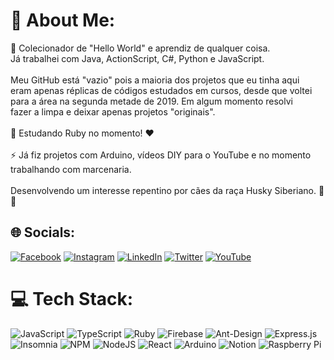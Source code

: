 # 💫 About Me:
🔭 Colecionador de "Hello World" e aprendiz de qualquer coisa.<br>Já trabalhei com Java, ActionScript, C#, Python e JavaScript.<br><br>Meu GitHub está "vazio" pois a maioria dos projetos que eu tinha aqui<br>eram apenas réplicas de códigos estudados em cursos, desde que voltei<br>para a área na segunda metade de 2019. Em algum momento resolvi<br>fazer a limpa e deixar apenas projetos "originais". <br><br>🌱 Estudando Ruby no momento! ❤️<br><br>⚡ Já fiz projetos com Arduino, vídeos DIY para o YouTube e no momento<br>trabalhando com marcenaria.<br><br>Desenvolvendo um interesse repentino por cães da raça Husky Siberiano. 👀😁


## 🌐 Socials:
[![Facebook](https://img.shields.io/badge/Facebook-%231877F2.svg?logo=Facebook&logoColor=white)](https://facebook.com/a.s.marcondes) [![Instagram](https://img.shields.io/badge/Instagram-%23E4405F.svg?logo=Instagram&logoColor=white)](https://instagram.com/gattokarino) [![LinkedIn](https://img.shields.io/badge/LinkedIn-%230077B5.svg?logo=linkedin&logoColor=white)](https://linkedin.com/in/asmarcondes) [![Twitter](https://img.shields.io/badge/Twitter-%231DA1F2.svg?logo=Twitter&logoColor=white)](https://twitter.com/asmarcondes) [![YouTube](https://img.shields.io/badge/YouTube-%23FF0000.svg?logo=YouTube&logoColor=white)](https://youtube.com/c/UCWb1noXwlGiKr5NdaM9QZTA) 

# 💻 Tech Stack:
![JavaScript](https://img.shields.io/badge/javascript-%23323330.svg?style=for-the-badge&logo=javascript&logoColor=%23F7DF1E) ![TypeScript](https://img.shields.io/badge/typescript-%23007ACC.svg?style=for-the-badge&logo=typescript&logoColor=white) ![Ruby](https://img.shields.io/badge/ruby-%23CC342D.svg?style=for-the-badge&logo=ruby&logoColor=white) ![Firebase](https://img.shields.io/badge/firebase-%23039BE5.svg?style=for-the-badge&logo=firebase) ![Ant-Design](https://img.shields.io/badge/-AntDesign-%230170FE?style=for-the-badge&logo=ant-design&logoColor=white) ![Express.js](https://img.shields.io/badge/express.js-%23404d59.svg?style=for-the-badge&logo=express&logoColor=%2361DAFB) ![Insomnia](https://img.shields.io/badge/Insomnia-black?style=for-the-badge&logo=insomnia&logoColor=5849BE) ![NPM](https://img.shields.io/badge/NPM-%23000000.svg?style=for-the-badge&logo=npm&logoColor=white) ![NodeJS](https://img.shields.io/badge/node.js-6DA55F?style=for-the-badge&logo=node.js&logoColor=white) ![React](https://img.shields.io/badge/react-%2320232a.svg?style=for-the-badge&logo=react&logoColor=%2361DAFB) ![Arduino](https://img.shields.io/badge/-Arduino-00979D?style=for-the-badge&logo=Arduino&logoColor=white) ![Notion](https://img.shields.io/badge/Notion-%23000000.svg?style=for-the-badge&logo=notion&logoColor=white) ![Raspberry Pi](https://img.shields.io/badge/-RaspberryPi-C51A4A?style=for-the-badge&logo=Raspberry-Pi)
<!--
# 📊 GitHub Stats:
![](https://github-readme-stats.vercel.app/api?username=asmarcondes&theme=dark&hide_border=false&include_all_commits=false&count_private=false)<br/>
![](https://github-readme-streak-stats.herokuapp.com/?user=asmarcondes&theme=dark&hide_border=false)<br/>
![](https://github-readme-stats.vercel.app/api/top-langs/?username=asmarcondes&theme=dark&hide_border=false&include_all_commits=false&count_private=false&layout=compact)
-->

<!--
**asmarcondes/asmarcondes** is a ✨ _special_ ✨ repository because its `README.md` (this file) appears on your GitHub profile.

Here are some ideas to get you started:

- 🔭 I’m currently working on ...
- 🌱 I’m currently learning ...
- 👯 I’m looking to collaborate on ...
- 🤔 I’m looking for help with ...
- 💬 Ask me about ...
- 📫 How to reach me: ...
- 😄 Pronouns: ...
- ⚡ Fun fact: ...
-->
